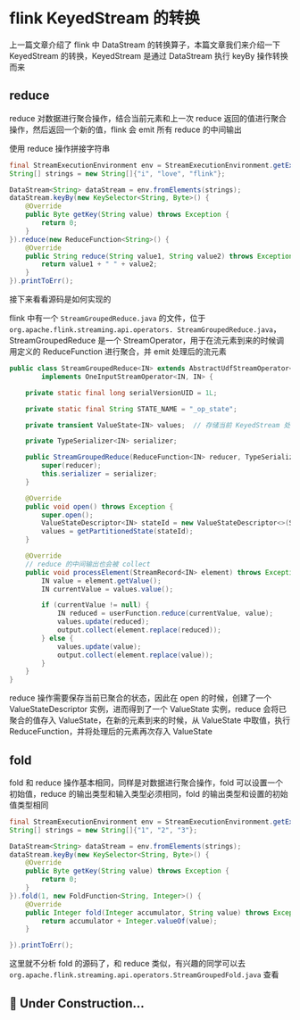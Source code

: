 # flink KeyedStream 的转换

上一篇文章介绍了 flink 中 DataStream 的转换算子，本篇文章我们来介绍一下 KeyedStream 的转换，KeyedStream 是通过 DataStream 执行 keyBy 操作转换而来

## reduce

reduce 对数据进行聚合操作，结合当前元素和上一次 reduce 返回的值进行聚合操作，然后返回一个新的值，flink 会 emit 所有 reduce 的中间输出

使用 reduce 操作拼接字符串

```java
final StreamExecutionEnvironment env = StreamExecutionEnvironment.getExecutionEnvironment();
String[] strings = new String[]{"i", "love", "flink"};

DataStream<String> dataStream = env.fromElements(strings);
dataStream.keyBy(new KeySelector<String, Byte>() {
    @Override
    public Byte getKey(String value) throws Exception {
        return 0;
    }
}).reduce(new ReduceFunction<String>() {
    @Override
    public String reduce(String value1, String value2) throws Exception {
        return value1 + " " + value2;
    }
}).printToErr();
```

接下来看看源码是如何实现的

flink 中有一个 `StreamGroupedReduce.java` 的文件，位于 `org.apache.flink.streaming.api.operators. StreamGroupedReduce.java`，StreamGroupedReduce 是一个 StreamOperator，用于在流元素到来的时候调用定义的 ReduceFunction 进行聚合，并 emit 处理后的流元素

```java
public class StreamGroupedReduce<IN> extends AbstractUdfStreamOperator<IN, ReduceFunction<IN>>
		implements OneInputStreamOperator<IN, IN> {

	private static final long serialVersionUID = 1L;

	private static final String STATE_NAME = "_op_state";

	private transient ValueState<IN> values;  // 存储当前 KeyedStream 处理的当前状态

	private TypeSerializer<IN> serializer;

	public StreamGroupedReduce(ReduceFunction<IN> reducer, TypeSerializer<IN> serializer) {
		super(reducer);
		this.serializer = serializer;
	}

	@Override
	public void open() throws Exception {
		super.open();
		ValueStateDescriptor<IN> stateId = new ValueStateDescriptor<>(STATE_NAME, serializer);
		values = getPartitionedState(stateId);
	}

	@Override
	// reduce 的中间输出也会被 collect
	public void processElement(StreamRecord<IN> element) throws Exception {
		IN value = element.getValue();
		IN currentValue = values.value();

		if (currentValue != null) {
			IN reduced = userFunction.reduce(currentValue, value);
			values.update(reduced);
			output.collect(element.replace(reduced));
		} else {
			values.update(value);
			output.collect(element.replace(value));
		}
	}
}
```

reduce 操作需要保存当前已聚合的状态，因此在 open 的时候，创建了一个 ValueStateDescriptor 实例，进而得到了一个 ValueState 实例，reduce 会将已聚合的值存入 ValueState，在新的元素到来的时候，从 ValueState 中取值，执行 ReduceFunction，并将处理后的元素再次存入 ValueState

## fold

fold 和 reduce 操作基本相同，同样是对数据进行聚合操作，fold 可以设置一个初始值，reduce 的输出类型和输入类型必须相同，fold 的输出类型和设置的初始值类型相同

```java
final StreamExecutionEnvironment env = StreamExecutionEnvironment.getExecutionEnvironment();
String[] strings = new String[]{"1", "2", "3"};

DataStream<String> dataStream = env.fromElements(strings);
dataStream.keyBy(new KeySelector<String, Byte>() {
    @Override
    public Byte getKey(String value) throws Exception {
        return 0;
    }
}).fold(1, new FoldFunction<String, Integer>() {
    @Override
    public Integer fold(Integer accumulator, String value) throws Exception {
        return accumulator + Integer.valueOf(value);
    }

}).printToErr();
```

这里就不分析 fold 的源码了，和 reduce 类似，有兴趣的同学可以去 `org.apache.flink.streaming.api.operators.StreamGroupedFold.java` 查看

## 🚧 Under Construction...



